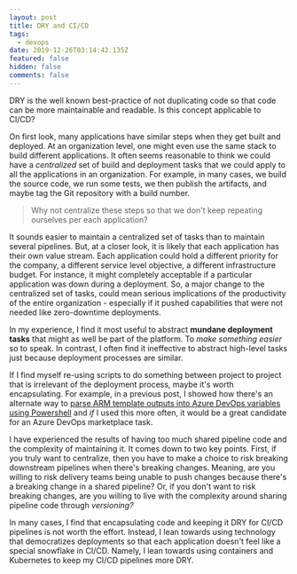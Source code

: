 ```yaml
---
layout: post
title: DRY and CI/CD
tags:
  - devops
date: 2019-12-26T03:14:42.135Z
featured: false
hidden: false
comments: false
---
```

DRY is the well known best-practice of not duplicating code so that code can be more maintainable and readable. Is this concept applicable to CI/CD?

<!--more--> 

On first look, many applications have similar steps when they get built and deployed.  At an organization level, one might even use the same stack to build different applications. It often seems reasonable to think we could have a *centralized* set of build and deployment tasks that we could apply to all the applications in an organization. For example, in many cases, we build the source code, we run some tests, we then publish the artifacts, and maybe tag the Git repository with a build number. 

> Why not centralize these steps so that we don't keep repeating ourselves per each application?

It sounds easier to maintain a centralized set of tasks than to maintain several pipelines. But, at a closer look, it is likely that each application has their own value stream. Each application could hold a different priority for the company, a different service level objective, a different infrastructure budget. For instance, it might completely acceptable if a particular application was down during a deployment. So, a major change to the centralized set of tasks, could mean serious implications of the productivity of the entire organization - especially if it pushed capabilities that were not needed like zero-downtime deployments. 

In my experience, I find it most useful to abstract **mundane deployment tasks** that might as well be part of the platform. To *make something easier* so to speak. In contrast, I often find it ineffective to abstract high-level tasks just because deployment processes are similar. 

If I find myself re-using scripts to do something between project to project that is irrelevant of the deployment process, maybe it's worth encapsulating. For example, in a previous post, I showed how there's an alternate way to [parse ARM template outputs into Azure DevOps variables using Powershell](https://gaunacode.com/deploying-arm-templates-from-azure-devops) and _if_ I used this more often, it would be a great candidate for an Azure DevOps marketplace task.

I have experienced the results of having too much shared pipeline code and the complexity of maintaining it. It comes down to two key points. First, if you truly want to centralize, then you have to make a choice to risk breaking downstream pipelines when there's breaking changes. Meaning, are you willing to risk delivery teams being unable to push changes because there's a breaking change in a shared pipeline? Or, if you don't want to risk breaking changes, are you willing to live with the complexity around sharing pipeline code through *versioning?* 

In many cases, I find that encapsulating code and keeping it DRY for CI/CD pipelines is not worth the effort. Instead, I lean towards using technology that democratizes deployments so that each application doesn't feel like a special snowflake in CI/CD. Namely, I lean towards using containers and Kubernetes to keep my CI/CD pipelines more DRY.
